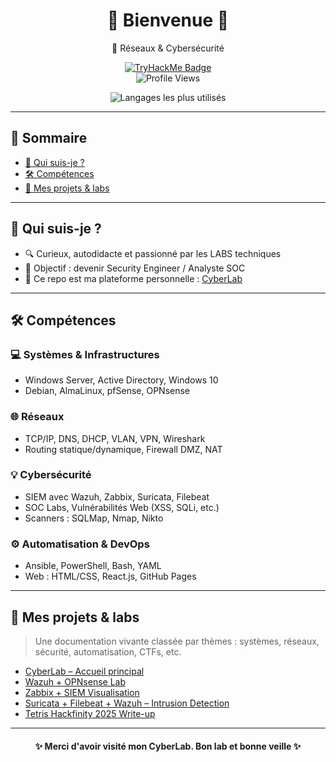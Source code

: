 <h1 align="center">🌟 Bienvenue 🌟</h1>
<p align="center">
  🔧 Réseaux & Cybersécurité
</p>

<p align="center">
  <a href="https://tryhackme.com/p/LuxurySley" target="_blank">
    <img src="https://tryhackme-badges.s3.amazonaws.com/LuxurySley.png" alt="TryHackMe Badge" />
  </a>
  <br/>
  <img src="https://komarev.com/ghpvc/?username=Spaghetih&label=Vues%20du%20profil&color=0e75b6&style=flat" alt="Profile Views" />
</p>

<p align="center">
  <img src="https://github-readme-stats.vercel.app/api/top-langs/?username=Spaghetih&layout=compact&theme=radical" alt="Langages les plus utilisés" />
</p>


---

## 📑 Sommaire

* [🚀 Qui suis-je ?](#-qui-suis-je-)
* [🛠️ Compétences](#️-compétences)
* [📂 Mes projets & labs](#-mes-projets--labs)

---

## 🚀 Qui suis-je ?

* 🔍 Curieux, autodidacte et passionné par les LABS techniques
* 🔎 Objectif : devenir Security Engineer / Analyste SOC
* 📂 Ce repo est ma plateforme personnelle : [CyberLab](https://github.com/Spaghetih/spaghetih.github.io)

---

## 🛠️ Compétences

### 💻 Systèmes & Infrastructures

* Windows Server, Active Directory, Windows 10
* Debian, AlmaLinux, pfSense, OPNsense

### 🌐 Réseaux

* TCP/IP, DNS, DHCP, VLAN, VPN, Wireshark
* Routing statique/dynamique, Firewall DMZ, NAT

### 💡 Cybersécurité

* SIEM avec Wazuh, Zabbix, Suricata, Filebeat
* SOC Labs, Vulnérabilités Web (XSS, SQLi, etc.)
* Scanners : SQLMap, Nmap, Nikto

### ⚙️ Automatisation & DevOps

* Ansible, PowerShell, Bash, YAML
* Web : HTML/CSS, React.js, GitHub Pages

---

## 📂 Mes projets & labs

> Une documentation vivante classée par thèmes : systèmes, réseaux, sécurité, automatisation, CTFs, etc.

* [CyberLab – Accueil principal](https://github.com/Spaghetih/spaghetih.github.io)
* [Wazuh + OPNsense Lab](https://github.com/Spaghetih/spaghetih.github.io/blob/main/OPNsense%2BWazuh/Lab_OPNsense_Wazuh.md)
* [Zabbix + SIEM Visualisation](https://github.com/Spaghetih/spaghetih.github.io/blob/main/Zabbix%2BWazuh/Wazuh_Zabbix_Integration.md)
* [Suricata + Filebeat + Wazuh – Intrusion Detection](https://github.com/Spaghetih/spaghetih.github.io/blob/main/wazuh-suricata-filebeat-lab/README_suricata_wazuh.md)
* [Tetris Hackfinity 2025 Write-up](https://github.com/Spaghetih/spaghetih.github.io/blob/main/Tetris-Hackfinity2025/README.md)

---


<h4 align="center">
✨ Merci d'avoir visité mon CyberLab. Bon lab et bonne veille ✨
</h4>
